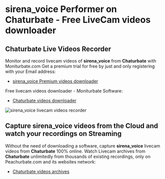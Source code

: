 # sirena_voice Performer on Chaturbate - Free LiveCam videos downloader

## Chaturbate Live Videos Recorder

Monitor and record livecam videos of **sirena_voice** from **Chaturbate** with Moniturbate.com
Get a premium trial for free by just and only registering with your Email address:
* [sirena_voice Premium videos downloader](https://moniturbate.com/request-demo-licence-key.html)

Free livecam videos downloader - Moniturbate Software:
* [Chaturbate videos downloader](https://moniturbate.com/moniturbate-download-software.html)

![sirena_voice livecam videos recorder](https://peachurnet.com/templates/moniturbate-software.png)


## Capture sirena_voice videos from the Cloud and watch your recordings on Streaming

Without the need of downloading a software, capture **sirena_voice** livecam videos from **Chaturbate** 100% online.
Watch Livecam archives from **Chaturbate** unlimitedly from thousands of existing recordings, only on Peachurbate.com and its websites network:
* [Chaturbate videos archives](https://peachurnet.com/)
